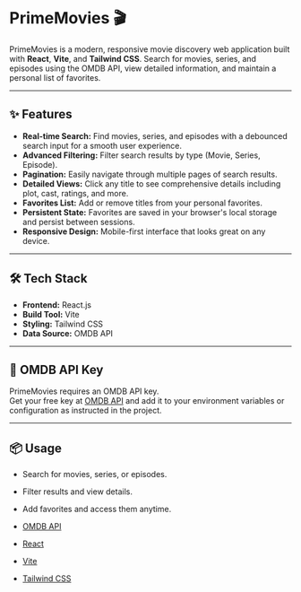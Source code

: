 # PrimeMovies 🎬

PrimeMovies is a modern, responsive movie discovery web application built with **React**, **Vite**, and **Tailwind CSS**. Search for movies, series, and episodes using the OMDB API, view detailed information, and maintain a personal list of favorites.

---

## ✨ Features

- **Real-time Search:** Find movies, series, and episodes with a debounced search input for a smooth user experience.
- **Advanced Filtering:** Filter search results by type (Movie, Series, Episode).
- **Pagination:** Easily navigate through multiple pages of search results.
- **Detailed Views:** Click any title to see comprehensive details including plot, cast, ratings, and more.
- **Favorites List:** Add or remove titles from your personal favorites.
- **Persistent State:** Favorites are saved in your browser's local storage and persist between sessions.
- **Responsive Design:** Mobile-first interface that looks great on any device.

---

## 🛠️ Tech Stack

- **Frontend:** React.js
- **Build Tool:** Vite
- **Styling:** Tailwind CSS
- **Data Source:** OMDB API

---

## 🔑 OMDB API Key

PrimeMovies requires an OMDB API key.  
Get your free key at [OMDB API](http://www.omdbapi.com/apikey.aspx) and add it to your environment variables or configuration as instructed in the project.

---

## 📦 Usage

- Search for movies, series, or episodes.
- Filter results and view details.
- Add favorites and access them anytime.


- [OMDB API](http://www.omdbapi.com/)
- [React](https://react.dev/)
- [Vite](https://vitejs.dev/)
- [Tailwind CSS](https://tailwindcss.com/)
